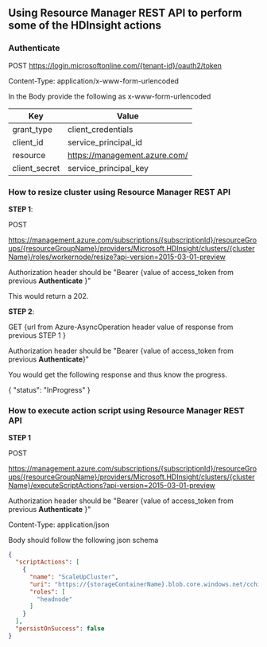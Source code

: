 ## Using Resource Manager REST API to perform some of the HDInsight actions

### Authenticate 

POST https://login.microsoftonline.com/{tenant-id}/oauth2/token

Content-Type: application/x-www-form-urlencoded

In the Body provide the following as x-www-form-urlencoded

| Key | Value
|---- |----
| grant_type | client_credentials
| client_id | service_principal_id
| resource | https://management.azure.com/
| client_secret | service_principal_key

### How to resize cluster using Resource Manager REST API

**STEP 1**:

POST 

https://management.azure.com/subscriptions/{subscriptionId}/resourceGroups/{resourceGroupName}/providers/Microsoft.HDInsight/clusters/{clusterName}/roles/workernode/resize?api-version=2015-03-01-preview

Authorization header should be "Bearer {value of access_token from previous **Authenticate** }"

This would return a 202.

**STEP 2**:

GET {url from Azure-AsyncOperation header value of response from previous STEP 1 }

Authorization header should be "Bearer {value of access_token from previous **Authenticate**}"

You would get the following response and thus know the progress.

{
    "status": "InProgress"
}

### How to execute action script using Resource Manager REST API

**STEP 1**

POST

https://management.azure.com/subscriptions/{subscriptionId}/resourceGroups/{resourceGroupName}/providers/Microsoft.HDInsight/clusters/{clusterName}/executeScriptActions?api-version=2015-03-01-preview

Authorization header should be "Bearer {value of access_token from previous **Authenticate** }"

Content-Type: application/json

Body should follow the following json schema

```json
{  
  "scriptActions": [  
    {  
      "name": "ScaleUpCluster",  
      "uri": "https://{storageContainerName}.blob.core.windows.net/cchiq-dataplane/ScaleUpCluster.bash",  
      "roles": [  
        "headnode"
      ]  
    }
  ],  
  "persistOnSuccess": false  
}
```
